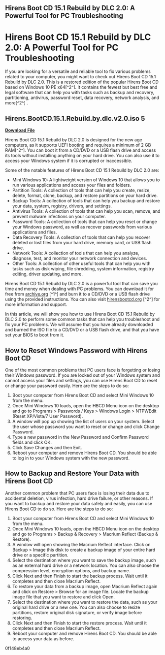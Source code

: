 ## Hirens Boot CD 15.1 Rebuild by DLC 2.0: A Powerful Tool for PC Troubleshooting

  
# Hirens Boot CD 15.1 Rebuild by DLC 2.0: A Powerful Tool for PC Troubleshooting
 
If you are looking for a versatile and reliable tool to fix various problems related to your computer, you might want to check out Hirens Boot CD 15.1 Rebuild by DLC 2.0. This is a restored edition of the popular Hirens Boot CD based on Windows 10 PE x64[^2^]. It contains the fewest but best free and legal software that can help you with tasks such as backup and recovery, partitioning, antivirus, password reset, data recovery, network analysis, and more[^2^] .
 
## Hirens.BootCD.15.1.Rebuild.by.dlc.v2.0.iso 5


[**Download File**](https://www.google.com/url?q=https%3A%2F%2Furllie.com%2F2tKTTV&sa=D&sntz=1&usg=AOvVaw2tnCml9H-K6sbLgWTIB02H)

 
Hirens Boot CD 15.1 Rebuild by DLC 2.0 is designed for the new age computers, as it supports UEFI booting and requires a minimum of 2 GB RAM[^2^]. You can boot it from a CD/DVD or a USB flash drive and access its tools without installing anything on your hard drive. You can also use it to access your Windows system if it is corrupted or inaccessible.
 
Some of the notable features of Hirens Boot CD 15.1 Rebuild by DLC 2.0 are:
 
- Mini Windows 10: A lightweight version of Windows 10 that allows you to run various applications and access your files and folders.
- Partition Tools: A collection of tools that can help you create, resize, delete, format, clone, backup, and restore partitions on your hard drive.
- Backup Tools: A collection of tools that can help you backup and restore your data, system, registry, drivers, and settings.
- Antivirus Tools: A collection of tools that can help you scan, remove, and prevent malware infections on your computer.
- Password Tools: A collection of tools that can help you reset or change your Windows password, as well as recover passwords from various applications and files.
- Data Recovery Tools: A collection of tools that can help you recover deleted or lost files from your hard drive, memory card, or USB flash drive.
- Network Tools: A collection of tools that can help you analyze, diagnose, test, and monitor your network connection and devices.
- Other Tools: A collection of other useful tools that can help you with tasks such as disk wiping, file shredding, system information, registry editing, driver updating, and more.

Hirens Boot CD 15.1 Rebuild by DLC 2.0 is a powerful tool that can save you time and money when dealing with PC problems. You can download it for free from [archive.org](https://archive.org/details/hirens-boot-15.1-rebuild-by-dlc-2.0) [^1^] and burn it to a CD/DVD or a USB flash drive using the provided instructions. You can also visit [hirensbootcd.org](https://www.hirensbootcd.org/) [^2^] for more information and support.

In this article, we will show you how to use Hirens Boot CD 15.1 Rebuild by DLC 2.0 to perform some common tasks that can help you troubleshoot and fix your PC problems. We will assume that you have already downloaded and burned the ISO file to a CD/DVD or a USB flash drive, and that you have set your BIOS to boot from it.
 
## How to Reset Windows Password with Hirens Boot CD
 
One of the most common problems that PC users face is forgetting or losing their Windows password. If you are locked out of your Windows system and cannot access your files and settings, you can use Hirens Boot CD to reset or change your password easily. Here are the steps to do so:

1. Boot your computer from Hirens Boot CD and select Mini Windows 10 from the menu.
2. Once Mini Windows 10 loads, open the HBCD Menu icon on the desktop and go to Programs > Passwords / Keys > Windows Login > NTPWEdit (Reset XP/Vista/7 User Password).
3. A window will pop up showing the list of users on your system. Select the user whose password you want to reset or change and click Change Password.
4. Type a new password in the New Password and Confirm Password fields and click OK.
5. Click Save Changes and then Exit.
6. Reboot your computer and remove Hirens Boot CD. You should be able to log in to your Windows system with the new password.

## How to Backup and Restore Your Data with Hirens Boot CD
 
Another common problem that PC users face is losing their data due to accidental deletion, virus infection, hard drive failure, or other reasons. If you want to backup and restore your data safely and easily, you can use Hirens Boot CD to do so. Here are the steps to do so:

1. Boot your computer from Hirens Boot CD and select Mini Windows 10 from the menu.
2. Once Mini Windows 10 loads, open the HBCD Menu icon on the desktop and go to Programs > Backup & Recovery > Macrium Reflect (Backup & Restore).
3. A window will open showing the Macrium Reflect interface. Click on Backup > Image this disk to create a backup image of your entire hard drive or a specific partition.
4. Select the destination where you want to save the backup image, such as an external hard drive or a network location. You can also choose the compression level, encryption options, and backup name.
5. Click Next and then Finish to start the backup process. Wait until it completes and then close Macrium Reflect.
6. To restore your data from a backup image, open Macrium Reflect again and click on Restore > Browse for an image file. Locate the backup image file that you want to restore and click Open.
7. Select the destination where you want to restore the data, such as your original hard drive or a new one. You can also choose to resize partitions, restore original disk signature, or verify image before restoring.
8. Click Next and then Finish to start the restore process. Wait until it completes and then close Macrium Reflect.
9. Reboot your computer and remove Hirens Boot CD. You should be able to access your data as before.

 0f148eb4a0
